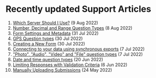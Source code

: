 # Recently updated Support Articles

<!--This page is auto generated using the `scripts/last-updated.py` script, do not update manually-->
1. [Which Server Should I Use?](server.md) (9 Aug 2022)
1. [Number, Decimal and Range Question Types](number_decimal_range.md) (8 Aug 2022)
1. [Form Settings and Metadata](form_meta.md) (31 Jul 2022)
1. [GPS Question types](gps_questions.md) (30 Jul 2022)
1. [Creating a New Form](new_form.md) (30 Jul 2022)
1. [﻿Connecting to your data using synchronous exports](synchronous_exports.md) (7 Jul 2022)
1. ["Photo", "Audio", "Video" and "File" question types](photo_audio_video_file.md) (7 Jul 2022)
1. [Date and time question types](date_time.md) (20 Jun 2022)
1. [Limiting Responses with Validation Criteria](validation_criteria.md) (6 Jun 2022)
1. [Manually Uploading Submissions](manual_upload.md) (24 May 2022)
